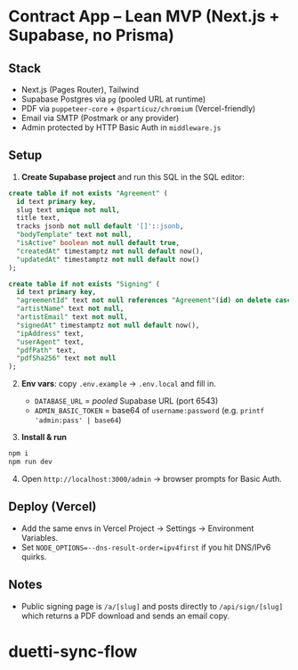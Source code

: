 # Contract App – Lean MVP (Next.js + Supabase, no Prisma)

## Stack
- Next.js (Pages Router), Tailwind
- Supabase Postgres via `pg` (pooled URL at runtime)
- PDF via `puppeteer-core` + `@sparticuz/chromium` (Vercel-friendly)
- Email via SMTP (Postmark or any provider)
- Admin protected by HTTP Basic Auth in `middleware.js`

## Setup
1. **Create Supabase project** and run this SQL in the SQL editor:

```sql
create table if not exists "Agreement" (
  id text primary key,
  slug text unique not null,
  title text,
  tracks jsonb not null default '[]'::jsonb,
  "bodyTemplate" text not null,
  "isActive" boolean not null default true,
  "createdAt" timestamptz not null default now(),
  "updatedAt" timestamptz not null default now()
);

create table if not exists "Signing" (
  id text primary key,
  "agreementId" text not null references "Agreement"(id) on delete cascade,
  "artistName" text not null,
  "artistEmail" text not null,
  "signedAt" timestamptz not null default now(),
  "ipAddress" text,
  "userAgent" text,
  "pdfPath" text,
  "pdfSha256" text not null
);
```

2. **Env vars**: copy `.env.example` → `.env.local` and fill in.
   - `DATABASE_URL` = *pooled* Supabase URL (port 6543)
   - `ADMIN_BASIC_TOKEN` = base64 of `username:password` (e.g. `printf 'admin:pass' | base64`)

3. **Install & run**
```bash
npm i
npm run dev
```

4. Open `http://localhost:3000/admin` → browser prompts for Basic Auth.

## Deploy (Vercel)
- Add the same envs in Vercel Project → Settings → Environment Variables.
- Set `NODE_OPTIONS=--dns-result-order=ipv4first` if you hit DNS/IPv6 quirks.

## Notes
- Public signing page is `/a/[slug]` and posts directly to `/api/sign/[slug]` which returns a PDF download and sends an email copy.
# duetti-sync-flow
